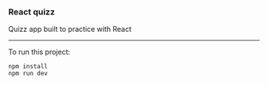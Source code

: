 ### React quizz

Quizz app built to practice with React

---

To run this project:

```
npm install
npm run dev
```